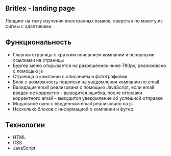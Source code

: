 ## Britlex - landing page
Лендинг на тему изучения иностранных языков, сверстан по макету из фигмы с адаптивами.

## Функциональность
- Главная страница с кратким описанием компании и основными ссылками на страницы
- Бургер меню открывается на разрешениях ниже 780рх, реализовано с помощью js
- Страница о компании с описанием и фотографиями
- Блок с возможность подписки на уведомления компании по email
- Валидация email реализована с помощью JavaScript, если email введен не корректно - выводится ошибка, после отправки корректного email - выводится уведомление об успешной отправке
- Модальное окно с введенным email реализовано на js
- Несколько блоков с информацией о компании и футер.

## Технологии
- HTML
- CSS
- JavaScript
